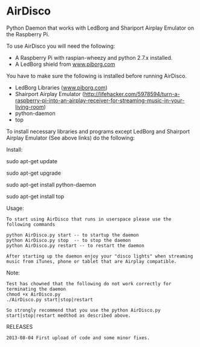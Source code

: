 AirDisco
========

Python Daemon that works with LedBorg and Shariport Airplay Emulator on the Raspberry Pi.

To use AirDisco you will need the following:

* A Raspberry Pi with raspian-wheezy and python 2.7.x installed.
* A LedBorg shield from www.piborg.com

You have to make sure the following is installed before running AirDisco.

* LedBorg Libraries (www.piborg.com)
* Shairport Airplay Emulator (http://lifehacker.com/5978594/turn-a-raspberry-pi-into-an-airplay-receiver-for-streaming-music-in-your-living-room)
* python-daemon 
* top

To install necessary libraries and programs except LedBorg and Shairport Airplay Emulator (See above links) do the following:

Install:

sudo apt-get update 

sudo apt-get upgrade

sudo apt-get install python-daemon

sudo apt-get install top

Usage:

	To start using AirDisco that runs in userspace please use the following commands
	
	python AirDisco.py start -- to startup the daemon
	python AirDisco.py stop  -- to stop the daemon
	python AirDisco.py restart -- to restart the daemon
	
	After starting up the daemon enjoy your "disco lights" when streaming music from iTunes, phone or tablet that are Airplay compatible.
	
Note:

	Test has chowned that the following do not work correctly for terminating the daemon
	chmod +x AirDisco.py
	./AirDisco.py start|stop|restart
	
	So strongly recommend that you use the python AirDisco.py start|stop|restart medthod as described above.
	
RELEASES
	
	2013-08-04 First upload of code and some minor fixes.
